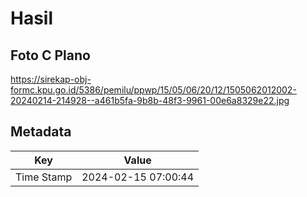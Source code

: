 # Hasil

## Foto C Plano

https://sirekap-obj-formc.kpu.go.id/5386/pemilu/ppwp/15/05/06/20/12/1505062012002-20240214-214928--a461b5fa-9b8b-48f3-9961-00e6a8329e22.jpg


## Metadata

| Key        | Value               |
| ---------- | ------------------- |
| Time Stamp | 2024-02-15 07:00:44 |



